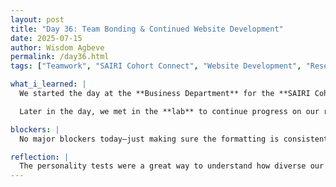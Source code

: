 ```yaml
---
layout: post
title: "Day 36: Team Bonding & Continued Website Development"
date: 2025-07-15
author: Wisdom Agbeve
permalink: /day36.html
tags: ["Teamwork", "SAIRI Cohort Connect", "Website Development", "Research Collaboration"]

what_i_learned: |
  We started the day at the **Business Department** for the **SAIRI Cohort Connect session**. The focus was on understanding our **personality types, strengths, and weaknesses** through tests like **VARK** and **Myers-Briggs**. It was interesting to see how different team members learn and process information—some are more visual, others prefer hands-on or reading/writing approaches. Discussing these results helped us figure out how we can **support each other better** and work more effectively as a team.

  Later in the day, we met in the **lab** to continue progress on our research project. I focused on refining the **project website**, working on formatting and improving the overall structure to make it more professional and user-friendly. Each small adjustment makes the site look cleaner and closer to being ready for final presentation.

blockers: |
  No major blockers today—just making sure the formatting is consistent and everything aligns properly.

reflection: |
  The personality tests were a great way to understand how diverse our team is in terms of strengths and working styles. It reminded me how important good communication and collaboration are, especially as we approach the final stages of our project. The bonding session really helped us connect better as a team, and I felt motivated carrying that energy into our lab session. I’m happy with the website’s progress and can’t wait to see the final version come together soon.
---
```

